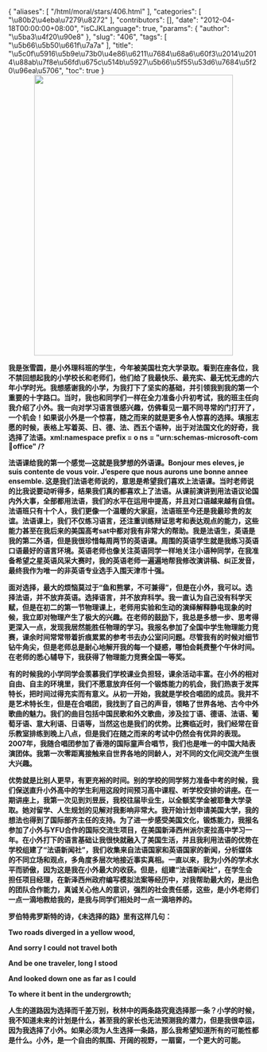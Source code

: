 {
    "aliases": [
        "/html/moral/stars/406.html"
    ],
    "categories": [
        "\u80b2\u4eba\u7279\u8272"
    ],
    "contributors": [],
    "date": "2012-04-18T00:00:00+08:00",
    "isCJKLanguage": true,
    "params": {
        "author": "\u5ba3\u4f20\u90e8"
    },
    "slug": "406",
    "tags": [
        "\u5b66\u5b50\u661f\u7a7a"
    ],
    "title": "\u5c0f\u5916\u5b9e\u73b0\u4e86\u6211\u7684\u68a6\u60f3\u2014\u2014\u88ab\u7f8e\u56fd\u675c\u514b\u5927\u5b66\u5f55\u53d6\u7684\u5f20\u96ea\u5706",
    "toc": true
}
**<img
    src="https://cdn.tfls.online/mirror/full/ee8b62fe2220c8aed79389141eb3f711c4dbf5c3.jpg"
    style="display:block;margin-left:auto;margin-right:auto;"
    decoding="async"
    fetchpriority="auto"
    loading="lazy"
    height="565"
    width="400"
/>**

**我是张雪圆，是小外理科班的学生，今年被美国杜克大学录取。看到在座各位，我不禁回想起我的小学校长和老师们，他们给了我最快乐、最充实、最无忧无虑的六年小学时光。我想感谢我的小学，为我打下了坚实的基础，并引领我到我的第一个重要的十字路口。当时，我也和同学们一样在全力准备小升初考试，我的班主任向我介绍了小外。我一向对学习语言很感兴趣，仿佛看见一扇不同寻常的门打开了，一个机会！如果说小外是一个惊喜，随之而来的就是更多令人惊喜的选择。填报志愿的时候，表格上写着英、日、德、法、西五个语种，出于对法国文化的好奇，我选择了法语。xml:namespace prefix = o ns = "urn:schemas-microsoft-com:office:office" /?**

**法语课给我的第一个感觉—这就是我梦想的外语课。Bonjour mes eleves, je suis contente de vous voir. J’espere que nous aurons une bonne annee ensemble. 这是我们法语老师说的，意思是希望我们喜欢上法语课。当时老师说的比我说要动听得多，结果我们真的都喜欢上了法语。从课前演讲到用法语议论国内外大事，全部都用法语，我们的水平在运用中提高，并且对口语越来越有自信。法语班只有十个人，我们更像一个温暖的大家庭，法语班至今还是我最珍贵的友谊。法语课上，我们不仅练习语言，还注重训练辩证思考和表达观点的能力，这些能力甚至在我后来的美国高考sat中都对我有非常大的帮助。我是法语生，英语是我的第二外语，但是我很珍惜每周两节的英语课。周围的英语学生就是我练习英语口语最好的语言环境。英语老师也像关注英语同学一样地关注小语种同学，在我准备希望之星英语风采大赛时，我的英语老师一遍遍地帮我修改演讲稿、纠正发音，最终我作为唯一的非英语专业选手入围天津市十强。**

**面对选择，最大的烦恼莫过于“鱼和熊掌，不可兼得”，但是在小外，我可以。选择法语，并不放弃英语。选择语言，并不放弃科学。我一直认为自己没有科学天赋，但是在初二的第一节物理课上，老师用实验和生动的演绎解释静电现象的时候，我立即对物理产生了极大的兴趣。在老师的鼓励下，我总是多想一步、思考得更深入一点，发现我居然能胜任物理的学习。我报名参加了全国中学生物理能力竞赛，课余时间常常带着折痕累累的参考书去办公室问问题。尽管我有的时候对细节钻牛角尖，但是老师总是耐心地解开我的每一个疑惑，哪怕会耗费整个午休时间。在老师的悉心辅导下，我获得了物理能力竞赛全国一等奖。** 

**有的时候我的小学同学会羡慕我们学校课业负担轻，课余活动丰富。在小外的相对自由、自主的环境里，我们不愿意放弃任何一个锻炼能力的机会，我们热衷于发挥特长，把时间过得充实而有意义。从初一开始，我就是学校合唱团的成员。我并不是艺术特长生，但是在合唱团，我找到了自己的声音，领略了世界各地、古今中外歌曲的魅力。我们的曲目包括中国民歌和外文歌曲，涉及拉丁语、德语、法语、葡萄牙语、意大利语、日语等，当然这也是我们的优势。比赛临近时，我们经常在音乐教室排练到晚上八点，但是我们在随之而来的考试中仍然会有优异的表现。2007年，我随合唱团参加了香港的国际童声合唱节，我们也是唯一的中国大陆表演团体。我第一次零距离接触来自世界各地的同龄人，对不同的文化间交流产生很大兴趣。**

**优势就是比别人更早，有更充裕的时间。别的学校的同学努力准备中考的时候，我们保送直升小外高中的学生利用这段时间预习高中课程、听学校安排的讲座。在一期讲座上，我第一次见到刘昱辰，我校往届毕业生，以全额奖学金被耶鲁大学录取。她对留学、人生规划的见解对我影响非常大。我开始计划申请美国大学，我的想法也得到了国际部齐主任的支持。为了进一步感受美国文化，锻炼能力，我报名参加了小外与YFU合作的国际交流生项目，在美国新泽西州派尔麦拉高中学习一年。在小外打下的语言基础让我很快就融入了美国生活，并且我利用法语的优势在学校组建了“法语新闻社”，我们收集来自法语国家和英语国家的新闻，分析媒体的不同立场和观点，多角度多层次地接近事实真相。一直以来，我为小外的学术水平而骄傲，因为这是我在小外最大的收获。但是，组建“法语新闻社”，在学生会担任项目经理，在新泽西州政府编写模拟法案等经历中，对我帮助最大的，是出色的团队合作能力，真诚关心他人的意识，强烈的社会责任感，这些，是小外老师们一点一滴地教给我的，是我与同学们相处时一点一滴培养的。**

**罗伯特弗罗斯特的诗，《未选择的路》里有这样几句：**

**Two roads diverged in a yellow wood,**

**And sorry I could not travel both**

**And be one traveler, long I stood**

**And looked down one as far as I could**

**To where it bent in the undergrowth;**

**人生的道路因为选择而千差万别，秋林中的两条路究竟选择那一条？小学的时候，我不知道未来的计划是什么，甚至我的家长也无法预测我的潜力，但是我很幸运，因为我选择了小外。如果必须为人生选择一条路，那么我希望知道所有的可能性都是什么。小外，是一个自由的氛围、开阔的视野，一扇窗，一个更大的可能。**

